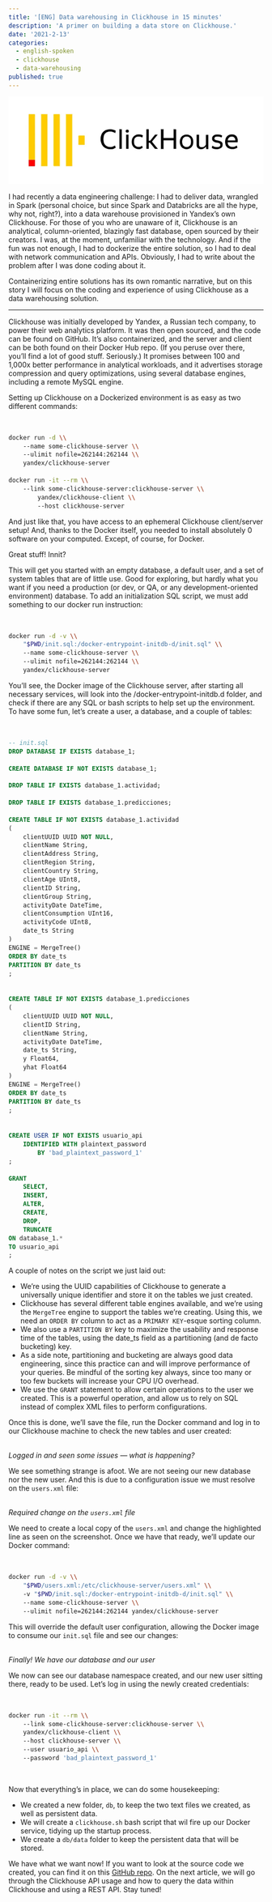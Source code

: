 ```yaml
---
title: '[ENG] Data warehousing in Clickhouse in 15 minutes'
description: 'A primer on building a data store on Clickhouse.'
date: '2021-2-13'
categories:
  - english-spoken
  - clickhouse
  - data-warehousing
published: true
---
```

<img src="src/lib/assets/imgs/banner.webp" alt="Banner" />

I had recently a data engineering challenge: I had to deliver data, wrangled in Spark (personal choice, but since Spark and Databricks are all the hype, why not, right?), into a data warehouse provisioned in Yandex’s own Clickhouse. For those of you who are unaware of it, Clickhouse is an analytical, column-oriented, blazingly fast database, open sourced by their creators. I was, at the moment, unfamiliar with the technology. And if the fun was not enough, I had to dockerize the entire solution, so I had to deal with network communication and APIs. Obviously, I had to write about the problem after I was done coding about it.

Containerizing entire solutions has its own romantic narrative, but on this story I will focus on the coding and experience of using Clickhouse as a data warehousing solution.

---

Clickhouse was initially developed by Yandex, a Russian tech company, to power their web analytics platform. It was then open sourced, and the code can be found on GitHub. It’s also containerized, and the server and client can be both found on their Docker Hub repo. (If you peruse over there, you’ll find a lot of good stuff. Seriously.) It promises between 100 and 1,000x better performance in analytical workloads, and it advertises storage compression and query optimizations, using several database engines, including a remote MySQL engine.

Setting up Clickhouse on a Dockerized environment is as easy as two different commands:

<br>

```bash 
docker run -d \\
    --name some-clickhouse-server \\
    --ulimit nofile=262144:262144 \\
    yandex/clickhouse-server

docker run -it --rm \\
    --link some-clickhouse-server:clickhouse-server \\
        yandex/clickhouse-client \\
        --host clickhouse-server
```

And just like that, you have access to an ephemeral Clickhouse client/server setup! And, thanks to the Docker itself, you needed to install absolutely 0 software on your computed. Except, of course, for Docker.

Great stuff! Innit?

This will get you started with an empty database, a default user, and a set of system tables that are of little use. Good for exploring, but hardly what you want if you need a production (or dev, or QA, or any development-oriented environment) database. To add an initialization SQL script, we must add something to our docker run instruction:

<br>

```bash
docker run -d -v \\
    "$PWD/init.sql:/docker-entrypoint-initdb-d/init.sql" \\
    --name some-clickhouse-server \\
    --ulimit nofile=262144:262144 \\
    yandex/clickhouse-server
```

You’ll see, the Docker image of the Clickhouse server, after starting all necessary services, will look into the /docker-entrypoint-initdb.d folder, and check if there are any SQL or bash scripts to help set up the environment. To have some fun, let’s create a user, a database, and a couple of tables:

<br>

```sql
-- init.sql
DROP DATABASE IF EXISTS database_1;

CREATE DATABASE IF NOT EXISTS database_1;

DROP TABLE IF EXISTS database_1.actividad;

DROP TABLE IF EXISTS database_1.predicciones;

CREATE TABLE IF NOT EXISTS database_1.actividad
(
    clientUUID UUID NOT NULL,
    clientName String,
    clientAddress String,
    clientRegion String,
    clientCountry String,
    clientAge UInt8,
    clientID String,
    clientGroup String,
    activityDate DateTime,
    clientConsumption UInt16,
    activityCode UInt8,
    date_ts String
)
ENGINE = MergeTree()
ORDER BY date_ts
PARTITION BY date_ts
;


CREATE TABLE IF NOT EXISTS database_1.predicciones
(
    clientUUID UUID NOT NULL,
    clientID String,
    clientName String,
    activityDate DateTime,
    date_ts String,
    y Float64,
    yhat Float64
)
ENGINE = MergeTree()
ORDER BY date_ts
PARTITION BY date_ts
;


CREATE USER IF NOT EXISTS usuario_api
    IDENTIFIED WITH plaintext_password 
        BY 'bad_plaintext_password_1'
;

GRANT
    SELECT,
    INSERT,
    ALTER,
    CREATE,
    DROP,
    TRUNCATE
ON database_1.*
TO usuario_api
;
```

A couple of notes on the script we just laid out:

* We’re using the UUID capabilities of Clickhouse to generate a universally unique identifier and store it on the tables we just created.
* Clickhouse has several different table engines available, and we’re using the `MergeTree` engine to support the tables we’re creating. Using this, we need an `ORDER BY` column to act as a `PRIMARY KEY`-esque sorting column.
* We also use a `PARTITION BY` key to maximize the usability and response time of the tables, using the date_ts field as a partitioning (and de facto bucketing) key.
* As a side note, partitioning and bucketing are always good data engineering, since this practice can and will improve performance of your queries. Be mindful of the sorting key always, since too many or too few buckets will increase your CPU I/O overhead.
* We use the `GRANT` statement to allow certain operations to the user we created. This is a powerful operation, and allow us to rely on SQL instead of complex XML files to perform configurations.

Once this is done, we’ll save the file, run the Docker command and log in to our Clickhouse machine to check the new tables and user created:

<br>
<enhanced:img src="$lib/assets/imgs/show-1.webp" alt="Image 1. Logged in to Clickhouse" sizes="min(1440px, 100vw)" />

<footer><em>Logged in and seen some issues — what is happening?</em></footer>

We see something strange is afoot. We are not seeing our new database nor the new user. And this is due to a configuration issue we must resolve on the `users.xml` file:

<br>
<enhanced:img src="$lib/assets/imgs/show-2.webp" alt="Image 2. users.xlm fixes required" sizes="min(1440px, 100vw)" />

<footer><em>Required change on the <code>users.xml</code> file</em></footer>

We need to create a local copy of the `users.xml` and change the highlighted line as seen on the screenshot. Once we have that ready, we’ll update our Docker command:

<br>

```bash
docker run -d -v \\
    "$PWD/users.xml:/etc/clickhouse-server/users.xml" \\
    -v "$PWD/init.sql:/docker-entrypoint-initdb-d/init.sql" \\
    --name some-clickhouse-server \\
    --ulimit nofile=262144:262144 yandex/clickhouse-server
```

This will override the default user configuration, allowing the Docker image to consume our `init.sql` file and see our changes:

<br>
<enhanced:img src="$lib/assets/imgs/show-3.webp" alt="Image 3. init.sql executed on Clickhouse init process" sizes="min(1440px, 100vw)" />

<footer><em>Finally! We have our database and our user</em></footer>

We now can see our database namespace created, and our new user sitting there, ready to be used. Let’s log in using the newly created credentials:

<br>

```bash
docker run -it --rm \\
    --link some-clickhouse-server:clickhouse-server \\
    yandex/clickhouse-client \\
    --host clickhouse-server \\
    --user usuario_api \\
    --password 'bad_plaintext_password_1'
```

<br>
<enhanced:img src="$lib/assets/imgs/show-4.webp" alt="Image 4. All working properly!" sizes="min(1440px, 100vw)" />

Now that everything’s in place, we can do some housekeeping:

* We created a new folder, `db`, to keep the two text files we created, as well as persistent data.
* We will create a `clickhouse.sh` bash script that wil fire up our Docker service, tidying up the startup process.
* We create a `db/data` folder to keep the persistent data that will be stored.

We have what we want now! If you want to look at the source code we created, you can find it on this [GitHub repo](https://github.com/jtapiath-cl/docker_training). On the next article, we will go through the Clickhouse API usage and how to query the data within Clickhouse and using a REST API. Stay tuned!

